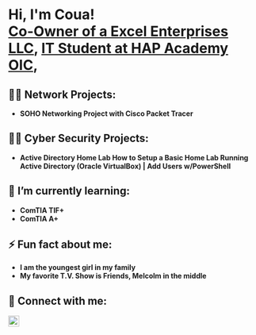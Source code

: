 <h1>Hi, I'm Coua! <br/><a href="https://github.com/Cyang1">Co-Owner of a Excel Enterprises LLC</a>, <a href="https://www.linkedin.com/in/coua-yang">IT Student at HAP Academy OIC</a>, 

<h2>👨‍💻 Network Projects:</h2>

- <b>SOHO Networking Project with Cisco Packet Tracer </b>

<h2>👨‍💻 Cyber Security Projects:</h2>

- <b>Active Directory Home Lab How to Setup a Basic Home Lab Running Active Directory (Oracle VirtualBox) | Add Users w/PowerShell </b>
 
<h2>🌱 I’m currently learning:</h2>

- <b> ComTIA TIF+
- <b> ComTIA A+

<h2>⚡ Fun fact about me:</h2>

- <b>I am the youngest girl in my family
- <b> My favorite T.V. Show is Friends, Melcolm in the middle  

<h2> 🤳 Connect with me:</h2>


[<img align="left" alt="CouaYang | LinkedIn" width="22px" src="https://cdn.jsdelivr.net/npm/simple-icons@v3/icons/linkedin.svg" />][linkedin]


[linkedin]: https://www.linkedin.com/in/coua-yang

<!--
**joshmadakor1/joshmadakor1** is a ✨ _special_ ✨ repository because its `README.md` (this file) appears on your GitHub profile.

Here are some ideas to get you started:

- 🔭 I’m currently working on ...
- 🌱 I’m currently learning ...
- 👯 I’m looking to collaborate on ...
- 🤔 I’m looking for help with ...
- 💬 Ask me about ...
- 📫 How to reach me: ...
- 😄 Pronouns: ...
- ⚡ Fun fact: ...
-->
